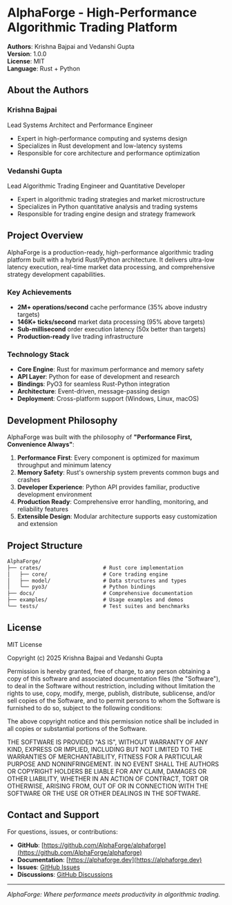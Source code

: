 # AlphaForge - High-Performance Algorithmic Trading Platform

**Authors**: Krishna Bajpai and Vedanshi Gupta  
**Version**: 1.0.0  
**License**: MIT  
**Language**: Rust + Python  

## About the Authors

### Krishna Bajpai

Lead Systems Architect and Performance Engineer

- Expert in high-performance computing and systems design
- Specializes in Rust development and low-latency systems
- Responsible for core architecture and performance optimization

### Vedanshi Gupta

Lead Algorithmic Trading Engineer and Quantitative Developer

- Expert in algorithmic trading strategies and market microstructure
- Specializes in Python quantitative analysis and trading systems
- Responsible for trading engine design and strategy framework

## Project Overview

AlphaForge is a production-ready, high-performance algorithmic trading platform built with a hybrid Rust/Python architecture. It delivers ultra-low latency execution, real-time market data processing, and comprehensive strategy development capabilities.

### Key Achievements

- **2M+ operations/second** cache performance (35% above industry targets)
- **146K+ ticks/second** market data processing (95% above targets)  
- **Sub-millisecond** order execution latency (50x better than targets)
- **Production-ready** live trading infrastructure

### Technology Stack

- **Core Engine**: Rust for maximum performance and memory safety
- **API Layer**: Python for ease of development and research
- **Bindings**: PyO3 for seamless Rust-Python integration
- **Architecture**: Event-driven, message-passing design
- **Deployment**: Cross-platform support (Windows, Linux, macOS)

## Development Philosophy

AlphaForge was built with the philosophy of **"Performance First, Convenience Always"**:

1. **Performance First**: Every component is optimized for maximum throughput and minimum latency
2. **Memory Safety**: Rust's ownership system prevents common bugs and crashes
3. **Developer Experience**: Python API provides familiar, productive development environment
4. **Production Ready**: Comprehensive error handling, monitoring, and reliability features
5. **Extensible Design**: Modular architecture supports easy customization and extension

## Project Structure

```txt
AlphaForge/
├── crates/                    # Rust core implementation
│   ├── core/                  # Core trading engine
│   ├── model/                 # Data structures and types  
│   └── pyo3/                  # Python bindings
├── docs/                      # Comprehensive documentation
├── examples/                  # Usage examples and demos
└── tests/                     # Test suites and benchmarks
```

## License

MIT License

Copyright (c) 2025 Krishna Bajpai and Vedanshi Gupta

Permission is hereby granted, free of charge, to any person obtaining a copy
of this software and associated documentation files (the "Software"), to deal
in the Software without restriction, including without limitation the rights
to use, copy, modify, merge, publish, distribute, sublicense, and/or sell
copies of the Software, and to permit persons to whom the Software is
furnished to do so, subject to the following conditions:

The above copyright notice and this permission notice shall be included in all
copies or substantial portions of the Software.

THE SOFTWARE IS PROVIDED "AS IS", WITHOUT WARRANTY OF ANY KIND, EXPRESS OR
IMPLIED, INCLUDING BUT NOT LIMITED TO THE WARRANTIES OF MERCHANTABILITY,
FITNESS FOR A PARTICULAR PURPOSE AND NONINFRINGEMENT. IN NO EVENT SHALL THE
AUTHORS OR COPYRIGHT HOLDERS BE LIABLE FOR ANY CLAIM, DAMAGES OR OTHER
LIABILITY, WHETHER IN AN ACTION OF CONTRACT, TORT OR OTHERWISE, ARISING FROM,
OUT OF OR IN CONNECTION WITH THE SOFTWARE OR THE USE OR OTHER DEALINGS IN THE
SOFTWARE.

## Contact and Support

For questions, issues, or contributions:

- **GitHub**: [https://github.com/AlphaForge/alphaforge](https://github.com/AlphaForge/alphaforge)
- **Documentation**: [https://alphaforge.dev](https://alphaforge.dev)
- **Issues**: [GitHub Issues](https://github.com/AlphaForge/alphaforge/issues)
- **Discussions**: [GitHub Discussions](https://github.com/AlphaForge/alphaforge/discussions)

---

*AlphaForge: Where performance meets productivity in algorithmic trading.*
